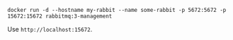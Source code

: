 ```
docker run -d --hostname my-rabbit --name some-rabbit -p 5672:5672 -p 15672:15672 rabbitmq:3-management
```

Use `http://localhost:15672`.
